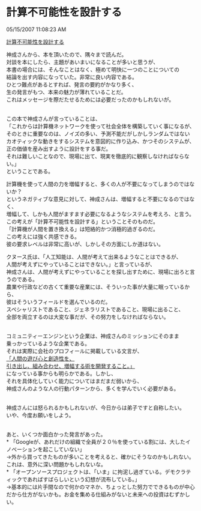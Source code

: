 計算不可能性を設計する
====
05/15/2007 11:08:23 AM


<p><a href="http://www.amazon.co.jp/dp/4901391801">計算不可能性を設計する</a></p>

<p>神成さんから、本を頂いたので、隅々まで読んだ。<br />
対談を本にしたら、主題があいまいになることが多いと思うが、<br />
本書の場合には、そんなことはなく、極めて明快に一つのことについての<br />
結論を出す内容になっていた。非常に良い内容である。<br />
ひとつ難点があるとすれば、発言の要約がかなり多く、<br />
生の発言がもつ、本来の魅力が薄れていることだ。<br />
これはメッセージを際だたせるためには必要だったのかもしれないが。</p>

<p><br />
この本で神成さんが言っていることは、<br />
「これからは計算機ネットワークを使って社会全体を構築していく事になるが、<br />
そのときに重要なのは、ノイズの多い、予測不能だがしかしランダムではない<br />
カオティックな動きをするシステムを意図的に作り込み、かつそのシステムが、<br />
正の価値を産み出すように設計をする事だ。<br />
それは難しいことなので、現場に出て、現実を徹底的に観察しなければならない。」<br />
ということである。</p>

<p>計算機を使って人間の力を増幅すると、多くの人が不要になってしまうのではないか？<br />
というネガティブな意見に対して、神成さんは、増幅すると不要になるのではなく、　<br />
増幅して、しかも人間がますます必要になるようなシステムを考えろ、と言う。<br />
この考えが「計算不可能性を設計する」ということそのものだ。<br />
「計算機が人間を置き換える」は短絡的かつ消極的過ぎるのだ。<br />
この考えには強く共感できる。<br />
彼の要求レベルは非常に高いが、しかしその方面にしか道はない。</p>

<p>クヌース氏は、「人工知能は、人間が考えて出来るようなことはできるが、<br />
人間が考えずにやっていることはできない。」と言っているが、<br />
神成さんは、人間が考えずにやっていることを探し出すために、現場に出ろと言うのである。<br />
農業や行政などの古くて重要な産業には、そういった事が大量に眠っているから、<br />
彼はそういうフィールドを選んでいるのだ。<br />
スペシャリストであること、ジェネラリストであること、現場に出ること、<br />
全部を両立するのは大変な事だが、その努力をしなければならない。</p>

<p><br />
コミュニティーエンジンという企業は、神成さんのミッションにそのまま<br />
乗っかっているような企業である。<br />
それは実際に会社のプロフィールに掲載している文言が、<br />
<a href="http://www.ce-lab.net/ja/profile.html">「人間の遊び心と創造性を、<br />
引き出し、組み合わせ、増幅する術を開発すること。」</a><br />
になっている事からも明らかである。しかし、<br />
それを具体化していく能力についてはまだまだ弱いから、<br />
神成さんのような人の行動パターンから、多くを学んでいく必要がある。</p>

<p><br />
神成さんには怒られるかもしれないが、今日からは弟子ですと自称したい。<br />
いや、今度お願いをしよう。</p>

<p><br />
あと、いくつか面白かった発言があった。<br />
 * 「Googleが、あれだけの組織で全員が２０％を使っている割には、大したイノベーションを起こしていない」<br />
  →外から買ってきたものが多いことを考えると、確かにそうなのかもしれない。これは、意外に深い問題かもしれないな。<br />
 * 「オープンソースプロジェクトは、「いま」に拘泥し過ぎている。デモクラティックであればすばらしいという幻想が流布している。」<br />
  →基本的には片手間なので何かのマネか、ちょっとした努力でできるものが中心だから仕方がないかも。お金を集める仕組みがないと未来への投資はむずかしい。</p>
